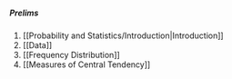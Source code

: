 ##### Prelims
1. [[Probability and Statistics/Introduction|Introduction]]
2. [[Data]]
3. [[Frequency Distribution]]
4. [[Measures of Central Tendency]]
